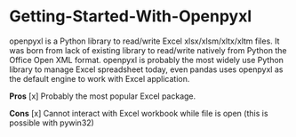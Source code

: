 # Getting-Started-With-Openpyxl

openpyxl is a Python library to read/write Excel xlsx/xlsm/xltx/xltm files. It was born from lack of existing library to read/write natively from Python the Office Open XML format. openpyxl is probably the most widely use Python library to manage Excel spreadsheet today, even pandas uses openpyxl as the default engine to work with Excel application.

**Pros**
[x] Probably the most popular Excel package.

**Cons**
[x] Cannot interact with Excel workbook while file is open (this is possible with pywin32)
